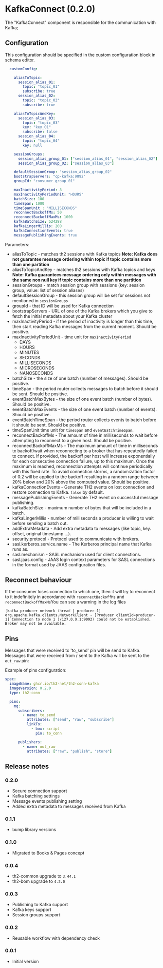 # KafkaConnect (0.2.0)
The "KafkaConnect" component is responsible for the communication with Kafka;

## Configuration

This configuration should be specified in the custom configuration block in schema editor.
```yaml
  customConfig:

    aliasToTopic:
      session_alias_01:
        topic: "topic_01"
        subscribe: true
      session_alias_02:
        topic: "topic_02"
        subscribe: true

    aliasToTopicAndKey:
      session_alias_03:
        topic: "topic_03"
        key: "key_01"
        subscribe: false
      session_alias_04:
        topic: "topic_04"
        key: null

    sessionGroups:
      session_alias_group_01: ["session_alias_01", "session_alias_02"]
      session_alias_group_02: ["session_alias_03"]

    defaultSessionGroup: "session_alias_group_02"
    bootstrapServers: "cp-kafka:9092"
    groupId: "consumer_group_01"

    maxInactivityPeriod: 8
    maxInactivityPeriodUnit: "HOURS"
    batchSize: 100
    timeSpan: 1000
    timeSpanUnit : "MILLISECONDS"
    reconnectBackoffMs: 50
    reconnectBackoffMaxMs: 1000
    kafkaBatchSize: 524288
    kafkaLingerMillis: 200
    kafkaConnectionEvents: true
    messagePublishingEvents: true
```

Parameters:
+ aliasToTopic - matches th2 sessions with Kafka topics **Note: Kafka does not guarantee message ordering within topic if topic contains more than one partition**
+ aliasToTopicAndKey - matches th2 sessions with Kafka topics and keys **Note: Kafka guarantees message ordering only within messages with the same non null key if topic contains more than one partition**
+ sessionGroups - match session group with sessions (key: session group, value: list of session aliases)
+ defaultSessionGroup - this session group will be set for sessions not mentioned in `sessionGroups`
+ groupId - that ID will be used for Kafka connection
+ bootstrapServers - URL of one of the Kafka brokers which you give to fetch the initial metadata about your Kafka cluster
+ maxInactivityPeriod - if the period of inactivity is longer than this time, then start reading Kafka messages from the current moment. Should be positive.
+ maxInactivityPeriodUnit - time unit for `maxInactivityPeriod`
  + DAYS
  + HOURS
  + MINUTES
  + SECONDS
  + MILLISECONDS
  + MICROSECONDS
  + NANOSECONDS
+ batchSize - the size of one batch (number of messages). Should be positive.
+ timeSpan - the period router collects messages to batch before it should be sent. Should be positive.
+ eventBatchMaxBytes - the size of one event batch (number of bytes). Should be positive.
+ eventBatchMaxEvents - the size of one event batch (number of events). Should be positive.
+ eventBatchTimeSpan - the period router collects events to batch before it should be sent. Should be positive.
+ timeSpanUnit time unit for `timeSpan` and `eventBatchTimeSpan`.
+ reconnectBackoffMs - The amount of time in milliseconds to wait before attempting to reconnect to a given host. Should be positive.
+ reconnectBackoffMaxMs - The maximum amount of time in milliseconds to backoff/wait when reconnecting to a broker that has repeatedly failed to connect. If provided, the backoff per host will increase exponentially for each consecutive connection failure, up to this maximum. Once the maximum is reached, reconnection attempts will continue periodically with this fixed rate. To avoid connection storms, a randomization factor of 0.2 will be applied to the backoff resulting in a random range between 20% below and 20% above the computed value. Should be positive.
+ kafkaConnectionEvents - Generate TH2 events on lost connection and restore connection to Kafka. `false` by default.
+ messagePublishingEvents - Generate TH2 event on successful message publishing.
+ kafkaBatchSize - maximum number of bytes that will be included in a batch.
+ kafkaLingerMillis - number of milliseconds a producer is willing to wait before sending a batch out.
+ addExtraMetadata - Add extra metadata to messages (like topic, key. offset, original timestamp ...).
+ security.protocol - Protocol used to communicate with brokers.
+ sasl.kerberos.service.name - The Kerberos principal name that Kafka runs as.
+ sasl.mechanism - SASL mechanism used for client connections.
+ sasl.jaas.config - JAAS login context parameters for SASL connections in the format used by JAAS configuration files.

## Reconnect behaviour

If the consumer loses connection to which one, then it will try to reconnect to it indefinitely in accordance with `reconnectBackoffMs` and `reconnectBackoffMaxMs`You can see a warning in the log files

`[kafka-producer-network-thread | producer-1] org.apache.kafka.clients.NetworkClient - [Producer clientId=producer-1] Connection to node 1 (/127.0.0.1:9092) could not be established. Broker may not be available.`

## Pins

Messages that were received to 'to_send' pin will be send to Kafka.
Messages that were received from / sent to the Kafka will be sent to the `out_raw` pin:

Example of pins configuration:

```yaml
spec:
  imageName: ghcr.io/th2-net/th2-conn-kafka
  imageVersion: 0.2.0
  type: th2-conn

  pins:
    mq:
      subscribers:
        - name: to_send
          attributes: ["send", "raw", "subscribe"]
          linkTo:
            - box: script
              pin: to_conn

      publishers:
        - name: out_raw
          attributes: ["raw", "publish", "store"]
```

## Release notes

### 0.2.0

+ Secure connection support
+ Kafka batching settings
+ Message events publishing setting
+ Added extra metadata to messages received from Kafka

### 0.1.1

+ bump library versions

### 0.1.0

+ Migrated to Books & Pages concept

### 0.0.4
+ th2-common upgrade to `3.44.1`
+ th2-bom upgrade to `4.2.0`

### 0.0.3

+ Publishing to Kafka support
+ Kafka keys support
+ Session groups support

### 0.0.2

+ Reusable workflow with dependency check

### 0.0.1

+ Initial version